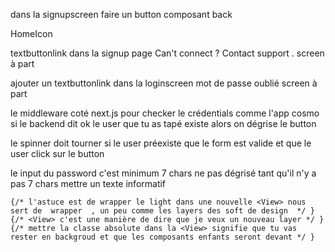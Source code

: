 dans la signupscreen faire un button composant back 


HomeIcon

textbuttonlink dans la signup page Can't connect ? Contact support . screen à part 

ajouter un textbuttonlink dans la loginscreen mot de passe oublié screen à part 

le middleware coté next.js pour checker le crédentials comme l'app cosmo si le backend dit ok le user que tu as tapé existe alors on dégrise le button 

le spinner doit tourner si le user préexiste que le form est valide et que le user click sur le button 

le input du password c'est minimum 7 chars ne pas dégrisé tant qu'il n'y a pas 7 chars 
mettre un texte informatif

    {/* l'astuce est de wrapper le light dans une nouvelle <View> nous sert de  wrapper  , un peu comme les layers des soft de design  */ }
    {/* <View> c'est une manière de dire que je veux un nouveau layer */ }
    {/* mettre la classe absolute dans la <View> signifie que tu vas rester en backgroud et que les composants enfants seront devant */ }
    
    